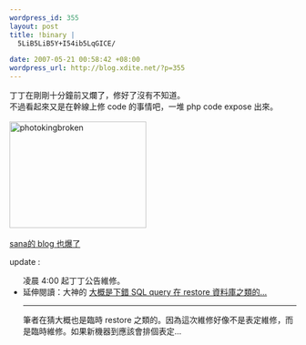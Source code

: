 ```yaml
--- 
wordpress_id: 355
layout: post
title: !binary |
  5LiB5LiB5Y+I54ib5LqGICE/

date: 2007-05-21 00:58:42 +08:00
wordpress_url: http://blog.xdite.net/?p=355
---
```

丁丁在剛剛十分鐘前又爛了，修好了沒有不知道。<br />不過看起來又是在幹線上修 code 的事情吧，一堆 php code expose 出來。<br /><br /><a href="http://www.flickr.com/photo_zoom.gne?id=506103523&amp;size=o" title="Photo Sharing"><img src="http://farm1.static.flickr.com/201/506103523_ad20360b75_m.jpg" alt="photokingbroken" height="187" width="240" /></a><br /><br /><a href="http://www.flickr.com/photos/14765209@N00/506103617/">sana的 blog 也爆了</a><br />

update :

<ul>
凌晨 4:00 起丁丁公告維修。
	<li>延伸閱讀：大神的 <a href="http://blog.gslin.org/archives/2007/05/21/1177/">大概是下錯 SQL query 在 restore 資料庫之類的…</a> </li>

-------
筆者在猜大概也是臨時 restore 之類的。因為這次維修好像不是表定維修，而是臨時維修。如果新機器到應該會排個表定...</ul>

